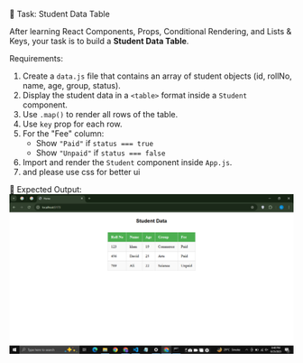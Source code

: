 📘 Task: Student Data Table

After learning React Components, Props, Conditional Rendering, and Lists & Keys, 
your task is to build a **Student Data Table**.

Requirements:
1. Create a `data.js` file that contains an array of student objects (id, rollNo, name, age, group, status).
2. Display the student data in a `<table>` format inside a `Student` component.
3. Use `.map()` to render all rows of the table.
4. Use `key` prop for each row.
5. For the "Fee" column:
   - Show `"Paid"` if `status === true`
   - Show `"Unpaid"` if `status === false`
6. Import and render the `Student` component inside `App.js`.
7. and please use css for better ui

🎯 Expected Output:
![Student Table Screenshot](./public/data.png)
